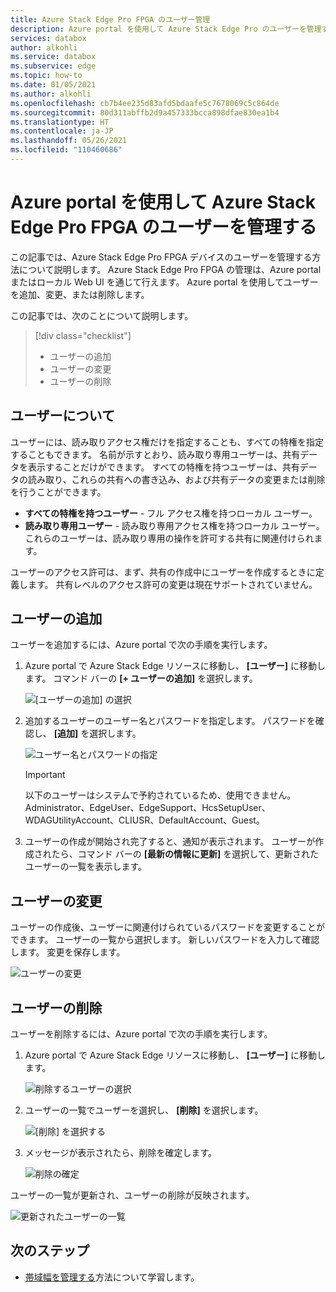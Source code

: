 ```yaml
---
title: Azure Stack Edge Pro FPGA のユーザー管理
description: Azure portal を使用して Azure Stack Edge Pro のユーザーを管理する方法について説明します。
services: databox
author: alkohli
ms.service: databox
ms.subservice: edge
ms.topic: how-to
ms.date: 01/05/2021
ms.author: alkohli
ms.openlocfilehash: cb7b4ee235d83afd5bdaafe5c7678069c5c864de
ms.sourcegitcommit: 80d311abffb2d9a457333bcca898dfae830ea1b4
ms.translationtype: HT
ms.contentlocale: ja-JP
ms.lasthandoff: 05/26/2021
ms.locfileid: "110460686"
---
```

# <a name="use-the-azure-portal-to-manage-users-on-your-azure-stack-edge-pro-fpga"></a>Azure portal を使用して Azure Stack Edge Pro FPGA のユーザーを管理する

この記事では、Azure Stack Edge Pro FPGA デバイスのユーザーを管理する方法について説明します。 Azure Stack Edge Pro FPGA の管理は、Azure portal またはローカル Web UI を通じて行えます。 Azure portal を使用してユーザーを追加、変更、または削除します。

この記事では、次のことについて説明します。

> [!div class="checklist"]
> * ユーザーの追加
> * ユーザーの変更
> * ユーザーの削除

## <a name="about-users"></a>ユーザーについて

ユーザーには、読み取りアクセス権だけを指定することも、すべての特権を指定することもできます。 名前が示すとおり、読み取り専用ユーザーは、共有データを表示することだけができます。 すべての特権を持つユーザーは、共有データの読み取り、これらの共有への書き込み、および共有データの変更または削除を行うことができます。

 - **すべての特権を持つユーザー** - フル アクセス権を持つローカル ユーザー。
 - **読み取り専用ユーザー** - 読み取り専用アクセス権を持つローカル ユーザー。 これらのユーザーは、読み取り専用の操作を許可する共有に関連付けられます。

ユーザーのアクセス許可は、まず、共有の作成中にユーザーを作成するときに定義します。 共有レベルのアクセス許可の変更は現在サポートされていません。

## <a name="add-a-user"></a>ユーザーの追加

ユーザーを追加するには、Azure portal で次の手順を実行します。

1. Azure portal で Azure Stack Edge リソースに移動し、 **[ユーザー]** に移動します。 コマンド バーの **[+ ユーザーの追加]** を選択します。

    ![[ユーザーの追加] の選択](media/azure-stack-edge-manage-users/add-user-1.png)

2. 追加するユーザーのユーザー名とパスワードを指定します。 パスワードを確認し、 **[追加]** を選択します。

    ![ユーザー名とパスワードの指定](media/azure-stack-edge-manage-users/add-user-2.png)

    > [!IMPORTANT] 
    > 以下のユーザーはシステムで予約されているため、使用できません。Administrator、EdgeUser、EdgeSupport、HcsSetupUser、WDAGUtilityAccount、CLIUSR、DefaultAccount、Guest。  

3. ユーザーの作成が開始され完了すると、通知が表示されます。 ユーザーが作成されたら、コマンド バーの **[最新の情報に更新]** を選択して、更新されたユーザーの一覧を表示します。


## <a name="modify-user"></a>ユーザーの変更

ユーザーの作成後、ユーザーに関連付けられているパスワードを変更することができます。 ユーザーの一覧から選択します。 新しいパスワードを入力して確認します。 変更を保存します。
 
![ユーザーの変更](media/azure-stack-edge-manage-users/modify-user-1.png)


## <a name="delete-a-user"></a>ユーザーの削除

ユーザーを削除するには、Azure portal で次の手順を実行します。


1. Azure portal で Azure Stack Edge リソースに移動し、 **[ユーザー]** に移動します。

    ![削除するユーザーの選択](media/azure-stack-edge-manage-users/delete-user-1.png)

2. ユーザーの一覧でユーザーを選択し、 **[削除]** を選択します。  

   ![[削除] を選択する](media/azure-stack-edge-manage-users/delete-user-2.png)

3. メッセージが表示されたら、削除を確定します。 

   ![削除の確定](media/azure-stack-edge-manage-users/delete-user-3.png)

ユーザーの一覧が更新され、ユーザーの削除が反映されます。

![更新されたユーザーの一覧](media/azure-stack-edge-manage-users/delete-user-4.png)


## <a name="next-steps"></a>次のステップ

- [帯域幅を管理する](azure-stack-edge-manage-bandwidth-schedules.md)方法について学習します。
